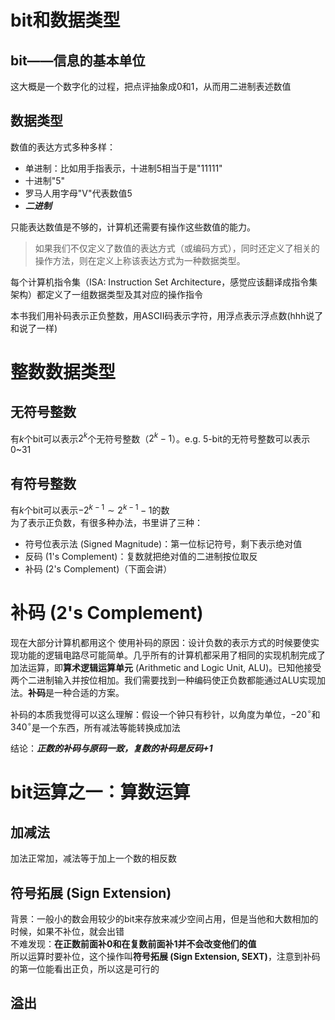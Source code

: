 # bit和数据类型
## bit——信息的基本单位
这大概是一个数字化的过程，把点评抽象成0和1，从而用二进制表述数值  
## 数据类型
数值的表达方式多种多样：  
- 单进制：比如用手指表示，十进制5相当于是"11111"  
- 十进制"5"  
- 罗马人用字母"V"代表数值5  
- ***二进制***  

只能表达数值是不够的，计算机还需要有操作这些数值的能力。  
> 如果我们不仅定义了数值的表达方式（或编码方式），同时还定义了相关的操作方法，则在定义上称该表达方式为一种数据类型。  

每个计算机指令集（ISA: Instruction Set Architecture，感觉应该翻译成指令集架构）都定义了一组数据类型及其对应的操作指令  

本书我们用补码表示正负整数，用ASCII码表示字符，用浮点表示浮点数(hhh说了和说了一样)  

# 整数数据类型
## 无符号整数
有$k$个bit可以表示$2^{k}$个无符号整数（$2^{k}-1$）。e.g. 5-bit的无符号整数可以表示0~31  
## 有符号整数
有$k$个bit可以表示$-2^{k-1}\sim2^{k-1}-1$的数  
为了表示正负数，有很多种办法，书里讲了三种：  
- 符号位表示法 (Signed Magnitude)：第一位标记符号，剩下表示绝对值  
- 反码 (1's Complement)：复数就把绝对值的二进制按位取反  
- 补码 (2's Complement)（下面会讲）  

# 补码 (2's Complement)
现在大部分计算机都用这个
使用补码的原因：设计负数的表示方式的时候要使实现功能的逻辑电路尽可能简单。几乎所有的计算机都采用了相同的实现机制完成了加法运算，即**算术逻辑运算单元** (Arithmetic and Logic Unit, ALU)。已知他接受两个二进制输入并按位相加。我们需要找到一种编码使正负数都能通过ALU实现加法。**补码**是一种合适的方案。  

补码的本质我觉得可以这么理解：假设一个钟只有秒针，以角度为单位，$-20^{\circ}$和$340^{\circ}$是一个东西，所有减法等能转换成加法  

结论：***正数的补码与原码一致，复数的补码是反码+1***  

# bit运算之一：算数运算
## 加减法
加法正常加，减法等于加上一个数的相反数  
## 符号拓展 (Sign Extension)
背景：一般小的数会用较少的bit来存放来减少空间占用，但是当他和大数相加的时候，如果不补位，就会出错  
不难发现：**在正数前面补0和在复数前面补1并不会改变他们的值**  
所以运算时要补位，这个操作叫**符号拓展 (Sign Extension, SEXT)**，注意到补码的第一位能看出正负，所以这是可行的  
## 溢出